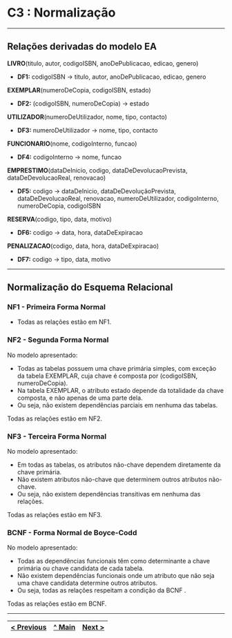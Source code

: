 # C3 : Normalização

---

## Relações derivadas do modelo EA

**LIVRO**(titulo, autor, codigoISBN, anoDePublicacao, edicao, genero)
- **DF1:** codigoISBN →  titulo, autor, anoDePublicacao, edicao, genero

**EXEMPLAR**(numeroDeCopia, codigoISBN, estado)
- **DF2:** (codigoISBN, numeroDeCopia) → estado

**UTILIZADOR**(numeroDeUtilizador, nome, tipo, contacto)
- **DF3:** numeroDeUtilizador →  nome, tipo, contacto

**FUNCIONARIO**(nome, codigoInterno, funcao)
- **DF4:** codigoInterno →  nome, funcao

**EMPRESTIMO**(dataDeInicio, codigo, dataDeDevolucaoPrevista, dataDeDevolucaoReal, renovacao)
- **DF5:** codigo → dataDeInicio, dataDeDevoluçãoPrevista, dataDeDevolucaoReal, renovacao, numeroDeUtilizador, codigoInterno, numeroDeCopia, codigoISBN
  
**RESERVA**(codigo, tipo, data, motivo)
- **DF6:** codigo → data, hora, dataDeExpiracao
  
**PENALIZACAO**(codigo, data, hora, dataDeExpiracao)
- **DF7:** codigo → tipo, data, motivo

---

## Normalização do Esquema Relacional

### NF1 - Primeira Forma Normal
- Todas as relações estão em NF1.

### NF2 - Segunda Forma Normal
No modelo apresentado:

- Todas as tabelas possuem uma chave primária simples, com exceção da tabela EXEMPLAR, cuja chave é composta por (codigoISBN, numeroDeCopia).
- Na tabela EXEMPLAR, o atributo estado depende da totalidade da chave composta, e não apenas de uma parte dela.
- Ou seja, não existem dependências parciais em nenhuma das tabelas.

Todas as relações estão em NF2. 

### NF3 - Terceira Forma Normal
No modelo apresentado:

- Em todas as tabelas, os atributos não-chave dependem diretamente da chave primária.
- Não existem atributos não-chave que determinem outros atributos não-chave.
- Ou seja, não existem dependências transitivas em nenhuma das relações.

Todas as relações estão em NF3.

### BCNF - Forma Normal de Boyce-Codd
No modelo apresentado:

- Todas as dependências funcionais têm como determinante a chave primária ou chave candidata de cada tabela.
- Não existem dependências funcionais onde um atributo que não seja uma chave candidata determine outros atributos.
- Ou seja, todas as relações respeitam a condição da BCNF .

Todas as relações estão em BCNF.

---

| [< Previous](rebd02.md) | [^ Main](../../README.md) | [Next >](rebd04.md) |
|:----------------------------------:|:----------------------------------:|:----------------------------------:|

